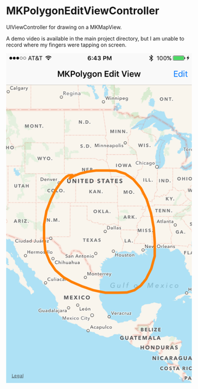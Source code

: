 # MKPolygonEditViewController
UIViewController for drawing on a MKMapView.

A demo video is available in the main project directory, but I am unable to record where my fingers were tapping on screen.

<img src="https://github.com/deisterhold/MKPolygonEditViewController/blob/master/Screen%20Shot.png" />
